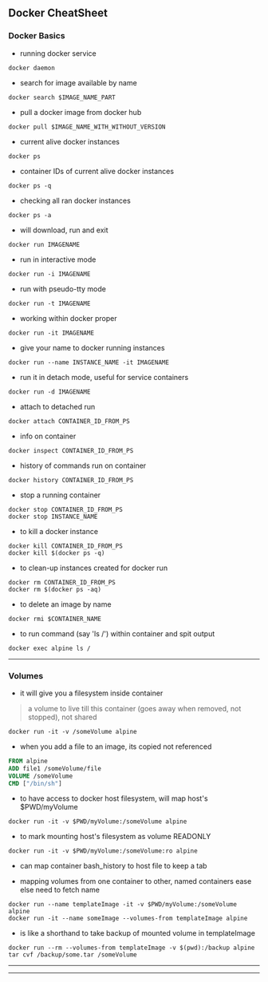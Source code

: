 ## Docker CheatSheet

### Docker Basics

* running docker service

```
docker daemon
```

* search for image available by name

```
docker search $IMAGE_NAME_PART
```

* pull a docker image from docker hub

```
docker pull $IMAGE_NAME_WITH_WITHOUT_VERSION
```

* current alive docker instances

```
docker ps
```

* container IDs of current alive docker instances

```
docker ps -q
```

* checking all ran docker instances

```
docker ps -a
```

* will download, run and exit

```
docker run IMAGENAME
```

* run in interactive mode

```
docker run -i IMAGENAME
```

* run with pseudo-tty mode

```
docker run -t IMAGENAME
```

* working within docker proper

```
docker run -it IMAGENAME
```

* give your name to docker running instances

```
docker run --name INSTANCE_NAME -it IMAGENAME
```

* run it in detach mode, useful for service containers

```
docker run -d IMAGENAME
```

* attach to detached run

```
docker attach CONTAINER_ID_FROM_PS
```

* info on container

```
docker inspect CONTAINER_ID_FROM_PS
```

* history of commands run on container

```
docker history CONTAINER_ID_FROM_PS
```

* stop a running container

```
docker stop CONTAINER_ID_FROM_PS
docker stop INSTANCE_NAME
```

* to kill a docker instance

```
docker kill CONTAINER_ID_FROM_PS
docker kill $(docker ps -q)
```

* to clean-up instances created for docker run

```
docker rm CONTAINER_ID_FROM_PS
docker rm $(docker ps -aq)
```

* to delete an image by name

```
docker rmi $CONTAINER_NAME
```

* to run command (say 'ls /') within container and spit output

```
docker exec alpine ls /
```

---

### Volumes

* it will give you a filesystem inside container
> a volume to live till this container (goes away when removed, not stopped), not shared
```
docker run -it -v /someVolume alpine
```

* when you add a file to an image, its copied not referenced

```Dockerfile
FROM alpine
ADD file1 /someVolume/file
VOLUME /someVolume
CMD ["/bin/sh"]
```

* to have access to docker host filesystem, will map host's $PWD/myVolume

```
docker run -it -v $PWD/myVolume:/someVolume alpine
```

* to mark mounting host's filesystem as volume READONLY

```
docker run -it -v $PWD/myVolume:/someVolume:ro alpine
```

* can map container bash\_history to host file to keep a tab

* mapping volumes from one container to other, named containers ease else need to fetch name

```
docker run --name templateImage -it -v $PWD/myVolume:/someVolume alpine
docker run -it --name someImage --volumes-from templateImage alpine
```

* is like a shorthand to take backup of mounted volume in templateImage

```
docker run --rm --volumes-from templateImage -v $(pwd):/backup alpine tar cvf /backup/some.tar /someVolume
```

---
---


